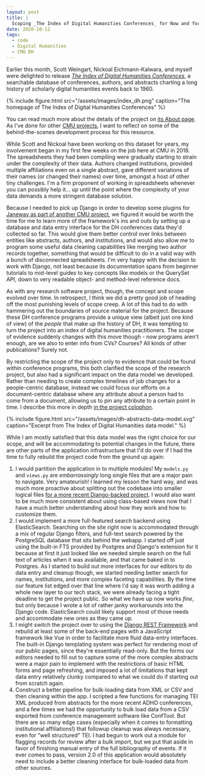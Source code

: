 ```yaml
---
layout: post
title: |
  Scoping _The Index of Digital Humanities Conferences_ for Now and for Later
date: 2020-10-12
tags:
  - code
  - Digital Humanities
  - CMU DH
---
```


Earlier this month, Scott Weingart, Nickoal Eichmann-Kalwara, and myself were delighted to release [_The Index of Digital Humanities Conferences_](https://dh-abstracts.library.cmu.edu), a searchable database of conferences, authors, and abstracts charting a long history of scholarly digital humanities events back to 1960.

{% include figure.html src="/assets/images/index_dh.png" caption="The homepage of The Index of Digital Humanities Conferences" %}

You can read much more about the details of the project on [its About page](https://dh-abstracts.library.cmu.edu/pages/about/). As I've done for other [CMU projects](/tags/cmu_dh), I want to reflect on some of the behind-the-scenes development process for this resource.

While Scott and Nickoal have been working on this dataset for years, my involvement began in my first few weeks on the job here at CMU in 2018. The spreadsheets they had been compiling were gradually starting to strain under the complexity of their data. Authors changed institutions, provided multiple affiliations even on a single abstract, gave different variations of their names (or changed their names) over time, amongst a host of other tiny challenges. I'm a firm proponent of working in spreadsheets whenever you can possibly help it... up until the point where the complexity of your data demands a more stringent database solution.

Because I needed to pick up Django in order to develop some plugins for [Janeway as part of another CMU project](/2019/12/05/dealing-with-django.html), we figured it would be worth the time for me to learn more of the framework's ins and outs by setting up a database and data entry interface for the DH conferences data they'd collected so far. This would give them better control over links between entities like abstracts, authors, and institutions, and would also allow me to program some useful data cleaning capabilities like merging two author records together, something that would be difficult to do in a valid way with a bunch of disconnected spreadsheets. I'm very happy with the decision to work with Django, not least because its documentation spans from beginner tutorials to mid-level guides to key concepts like models or the QuerySet API, down to very readable object- and method-level reference docs.

As with any research software project, though, the concept and scope evolved over time. In retrospect, I think we did a pretty good job of heading off the most punishing levels of scope creep. A lot of this had to do with hammering out the boundaries of source material for the project. Because these DH conference programs provide a unique view (albeit just one kind of view) of the _people_ that make up the history of DH, it was tempting to turn the project into an index of digital humanities practitioners. The scope of evidence suddenly changes with this move though - now programs aren't enough, are we also to enter info from CVs? Courses? All kinds of other publications? Surely not.

By restricting the scope of the project only to evidence that could be found within conference programs, this both clarified the scope of the research project, but also had a significant impact on the data model we developed. Rather than needing to create complex timelines of job changes for a people-centric database, instead we could focus our efforts on a document-centric database where any attribute about a person had to come from a document, allowing us to pin any attribute to a certain point in time. I describe this more in depth [in the project colophon](https://dh-abstracts.library.cmu.edu/pages/colophon/).

{% include figure.html src="/assets/images/dh-abstracts-data-model.svg" caption="Excerpt from The Index of Digital Humanities data model." %}

While I am mostly satisfied that this data model was the right choice for our scope, and will be accommodating to potential changes in the future, there are other parts of the application infrastructure that I'd do over if I had the time to fully rebuild the project code from the ground up again:

1. I would partition the application in to multiple modules! My `models.py` and `views.py` are _embarrassingly_ long single files that are a major pain to navigate. Very amateurish! I learned my lesson the hard way, and was much more proactive about splitting out the codebase into smaller logical files [for a more recent Django-backed project](https://github.com/cmu-lib/campi). I would also want to be much more consistent about using class-based views now that I have a much better understanding about how they work and how to customize them.
2. I would implement a more full-featured search backend using ElasticSearch. Searching on the site right now is accommodated through a mix of regular Django filters, and full-text search powered by the PostgreSQL database that sits behind the webapp. I started off just using the built-in FTS provided by Postgres and Django's extension for it because at first it just looked like we needed simple search on the full text of articles when it was available, and that came baked in to Postgres. As I started to build out more interfaces for our editors to do data entry and cleanup though, we started needing better search for names, institutions, and more complex faceting capabilities. By the time our feature list edged over that line where I'd say it was worth adding a whole new layer to our tech stack, we were already facing a tight deadline to get the project public. So what we have up now works _fine_, but only because I wrote a lot of rather janky workarounds into the Django code. ElasticSearch could likely support most of those needs and accommodate new ones as they came up.
3. I might switch the project over to using the [Django REST Framework](https://www.django-rest-framework.org/) and rebuild at least some of the back-end pages with a JavaScript framework like Vue in order to facilitate more fluid data-entry interfaces. The built-in Django templating system was perfect for rendering most of our public pages, since they're essentially read-only. But the forms our editors needed to fill out to capture some of the more complex abstracts were a major pain to implement with the restrictions of basic HTML forms and page refreshing, and imposed a lot of limitations that kept data entry relatively clunky compared to what we could do if starting out from scratch again.
4. Construct a better pipeline for bulk-loading data from XML or CSV and then cleaning within the app. I scripted a few functions for managing TEI XML produced from abstracts for the more recent ADHO conferences, and a few times we had the opportunity to bulk load data from a CSV exported from conference management software like ConfTool. But there are so many edge cases (especially when it comes to formatting institutional affiliations!) that followup cleanup was always necessary, even for "well structured" TEI. I had begun to work out a module for flagging records for review after a bulk import, but we put that aside in favor of finishing manual entry of the full bibliography of events. If it ever comes to pass, version 2.0 of this application would absolutely need to include a better cleaning interface for bulk-loaded data from other sources.

